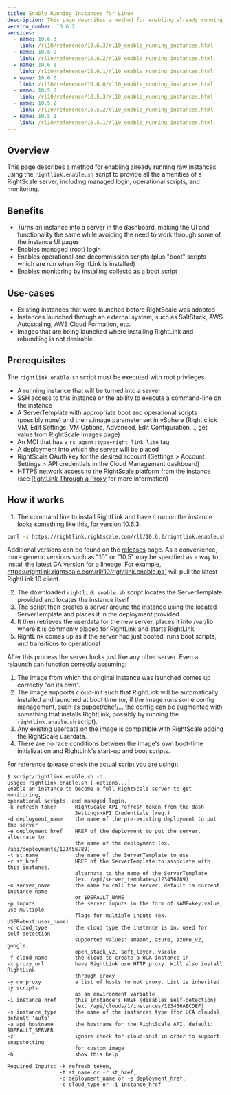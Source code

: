 ```yaml
---
title: Enable Running Instances for Linux
description: This page describes a method for enabling already running raw instances using the rightlink.enable.sh script to provide all the amenities of a RightScale server, including managed login, operational scripts, and monitoring.
version_number: 10.6.2
versions:
  - name: 10.6.3
    link: /rl10/reference/10.6.3/rl10_enable_running_instances.html
  - name: 10.6.2
    link: /rl10/reference/10.6.2/rl10_enable_running_instances.html
  - name: 10.6.1
    link: /rl10/reference/10.6.1/rl10_enable_running_instances.html
  - name: 10.6.0
    link: /rl10/reference/10.6.0/rl10_enable_running_instances.html
  - name: 10.5.3
    link: /rl10/reference/10.5.3/rl10_enable_running_instances.html
  - name: 10.5.2
    link: /rl10/reference/10.5.2/rl10_enable_running_instances.html
  - name: 10.5.1
    link: /rl10/reference/10.5.1/rl10_enable_running_instances.html
---
```


## Overview

This page describes a method for enabling already running raw instances using the `rightlink.enable.sh` script to provide all the amenities of a RightScale server, including managed login, operational scripts, and monitoring.

## Benefits

* Turns an instance into a server in the dashboard, making the UI and functionality the same while avoiding the need to work through some of the instance UI pages
* Enables managed (root) login
* Enables operational and decommission scripts (plus "boot" scripts which are run when RightLink is installed)
* Enables monitoring by installing collectd as a boot script

## Use-cases

* Existing instances that were launched before RightScale was adopted
* Instances launched through an external system, such as SaltStack, AWS Autoscaling, AWS Cloud Formation, etc.
* Images that are being launched where installing RightLink and rebundling is not desirable

## Prerequisites

The `rightlink.enable.sh` script must be executed with root privileges

* A running instance that will be turned into a server
* SSH access to this instance or the ability to execute a command-line on the instance
* A ServerTemplate with appropriate boot and operational scripts (possibly none) and the rs.image parameter set in vSphere (Right click VM, Edit Settings, VM Options, Advanced, Edit Configuration..., get value from RightScale Images page)
* An MCI that has a `rs_agent:type=right_link_lite` tag
* A deployment into which the server will be placed
* RightScale OAuth key for the desired account (Settings > Account Settings > API credentials in the Cloud Management dashboard)
* HTTPS network access to the RightScale platform from the instance (see [RightLink Through a Proxy](rl10_proxying_rightlink.html) for more information)

## How it works

1. The command line to install RightLink and have it run on the instance looks something like this, for version 10.6.3:
  ~~~ bash
  curl -s https://rightlink.rightscale.com/rll/10.6.2/rightlink.enable.sh | sudo bash -s -- -k "e22f8d37...456" -t "RightLink 10.5.2 Linux Base" -n "Test Server" -d "Staging Deployment" -c "amazon"
  ~~~
  Additional versions can be found on the [releases](/rl10/releases) page. As a convenience, more generic versions such as "10" or "10.5" may be specified as a way to install the latest GA version for a lineage. For example, https://rightlink.rightscale.com/rll/10/rightlink.enable.ps1 will pull the latest RightLink 10 client.

2. The downloaded `rightlink.enable.sh` script locates the ServerTemplate provided and locates the instance itself
3. The script then creates a server around the instance using the located ServerTemplate and places it in the deployment provided
4. It then retrieves the userdata for the new server, places it into /var/lib where it is commonly placed for RightLink and starts RightLink
5. RightLink comes up as if the server had just booted, runs boot scripts, and transitions to operational

After this process the server looks just like any other server. Even a relaunch can function correctly assuming:

1. The image from which the original instance was launched comes up correctly "on its own".
2. The image supports cloud-init such that RightLink will be automatically installed and launched at boot time (or, if the image runs some config management, such as puppet/chef/... the config can be augmented with something that installs RightLink, possibly by running the `rightlink.enable.sh` script).
3. Any existing userdata on the image is compatible with RightScale adding the RightScale userdata.
4. There are no race conditions between the image's own boot-time initialization and RightLink's start-up and boot scripts.

For reference (please check the actual script you are using):

  ~~~
  $ script/rightlink.enable.sh -h
  Usage: rightlink.enable.sh [-options...]
  Enable an instance to become a full RightScale server to get monitoring,
  operational scripts, and managed login.
  -k refresh_token      RightScale API refresh token from the dash
                        Settings>API Credentials (req.)
  -d deployment_name    the name of the pre-existing deployment to put the server
  -e deployment_href    HREF of the deployment to put the server. alternate to
                        the name of the deployment (ex. /api/deployments/123456789)
  -t st_name            the name of the ServerTemplate to use.
  -r st_href            HREF of the ServerTemplate to associate with this instance.
                        alternate to the name of the ServerTemplate
                        (ex. /api/server_templates/123456789)
  -n server_name        the name to call the server, default is current instance name
                        or $DEFAULT_NAME
  -p inputs             the server inputs in the form of NAME=key:value, use multiple
                        flags for multiple inputs (ex. USER=text:user_name)
  -c cloud_type         the cloud type the instance is in. used for self-detection
                        supported values: amazon, azure, azure_v2, google,
                        open_stack_v2, soft_layer, vscale
  -f cloud_name         the cloud to create a UCA instance in
  -x proxy_url          have RightLink use HTTP proxy. Will also install RightLink
                        through proxy
  -y no_proxy           a list of hosts to not proxy. List is inherited by scripts
                        as an environment variable
  -i instance_href      this instance's HREF (disables self-detection)
                        (ex. /api/clouds/1/instances/123456ABCDEF)
  -s instance_type      the name of the instances type (for UCA clouds), default 'auto'
  -a api_hostname       the hostname for the RightScale API, default: $DEFAULT_SERVER
  -z                    ignore check for cloud-init in order to support snapshotting
                        for custom image
  -h                    show this help

  Required Inputs: -k refresh_token,
                   -t st_name or -r st_href,
                   -d deployment_name or -e deployment_href,
                   -c cloud_type or -i instance_href
  ~~~
